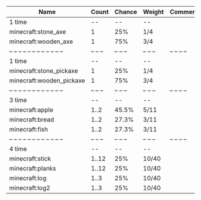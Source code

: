 | Name                     | Count | Chance | Weight | Comment |
| ------------------------ | ----- | ------ | ------ | ------- |
| 1 time                   |    -- |     -- |     -- |         |
| minecraft:stone_axe      |     1 |    25% |    1/4 |         |
| minecraft:wooden_axe     |     1 |    75% |    3/4 |         |
| – – – – – – – – – – – –  | – – – | – – –  | – – –  | – – – – |
| 1 time                   |    -- |     -- |     -- |         |
| minecraft:stone_pickaxe  |     1 |    25% |    1/4 |         |
| minecraft:wooden_pickaxe |     1 |    75% |    3/4 |         |
| – – – – – – – – – – – –  | – – – | – – –  | – – –  | – – – – |
| 3 time                   |    -- |     -- |     -- |         |
| minecraft:apple          |  1..2 |  45.5% |   5/11 |         |
| minecraft:bread          |  1..2 |  27.3% |   3/11 |         |
| minecraft:fish           |  1..2 |  27.3% |   3/11 |         |
| – – – – – – – – – – – –  | – – – | – – –  | – – –  | – – – – |
| 4 time                   |    -- |     -- |     -- |         |
| minecraft:stick          | 1..12 |    25% |  10/40 |         |
| minecraft:planks         | 1..12 |    25% |  10/40 |         |
| minecraft:log            |  1..3 |    25% |  10/40 |         |
| minecraft:log2           |  1..3 |    25% |  10/40 |         |

